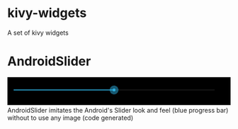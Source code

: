 # kivy-widgets
A set of kivy widgets
# AndroidSlider
<img src="https://raw.githubusercontent.com/cptx032/kivy-widgets/master/screenshots/androidslider.png"/>
AndroidSlider imitates the Android's Slider look and feel (blue progress bar) without to use any image (code generated)

